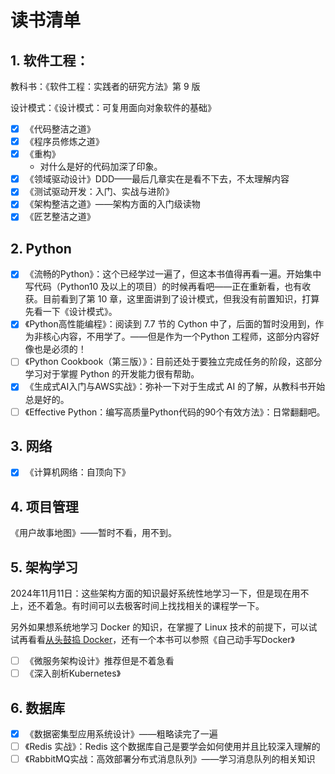 # 读书清单

## 1. 软件工程：

教科书：《软件工程：实践者的研究方法》第 9 版

设计模式：《设计模式：可复用面向对象软件的基础》

- [x] 《代码整洁之道》
- [x] 《程序员修炼之道》
- [x] 《重构》
  - 对什么是好的代码加深了印象。
- [x] 《领域驱动设计》DDD——最后几章实在是看不下去，不太理解内容
- [x] 《测试驱动开发：入门、实战与进阶》
- [x] 《架构整洁之道》——架构方面的入门级读物
- [x] 《匠艺整洁之道》

## 2. Python

- [x] 《流畅的Python》：这个已经学过一遍了，但这本书值得再看一遍。开始集中写代码（Python10 及以上的项目）的时候再看吧——正在重新看，也有收获。目前看到了第 10 章，这里面讲到了设计模式，但我没有前置知识，打算先看一下《设计模式》。
- [x] 《Python高性能编程》：阅读到 7.7 节的 Cython 中了，后面的暂时没用到，作为非核心内容，不用学了。——但是作为一个Python 工程师，这部分内容好像也是必须的！
- [ ] 《Python Cookbook（第三版）》：目前还处于要独立完成任务的阶段，这部分学习对于掌握 Python 的开发能力很有帮助。
- [x] 《生成式AI入门与AWS实战》：弥补一下对于生成式 AI 的了解，从教科书开始总是好的。
- [ ] 《Effective Python：编写高质量Python代码的90个有效方法》：日常翻翻吧。

## 3. 网络

- [x] 《计算机网络：自顶向下》

## 4. 项目管理

《用户故事地图》——暂时不看，用不到。

## 5. 架构学习

2024年11月11日：这些架构方面的知识最好系统性地学习一下，但是现在用不上，还不着急。有时间可以去极客时间上找找相关的课程学一下。

另外如果想系统地学习 Docker 的知识，在掌握了 Linux 技术的前提下，可以试试再看看[从头鼓捣 Docker]( <https://github.com/Fewbytes/rubber-docker/tree/master>)，还有一个本书可以参照《自己动手写Docker》

- [ ] 《微服务架构设计》推荐但是不着急看
- [ ] 《深入剖析Kubernetes》

## 6. 数据库

- [x] 《数据密集型应用系统设计》——粗略读完了一遍
- [ ] 《Redis 实战》：Redis 这个数据库自己是要学会如何使用并且比较深入理解的
- [ ] 《RabbitMQ实战：高效部署分布式消息队列》——学习消息队列的相关知识
